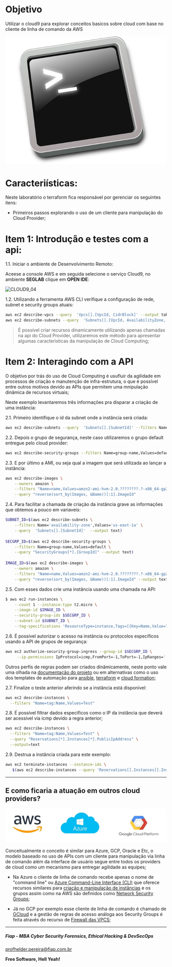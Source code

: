 # Objetivo

Utilizar o cloud9 para explorar conceitos basicos sobre cloud com base no cliente de linha de comando da AWS

![BASH](images/bash-148836_640.png)

# Caracteriísticas:

Neste laboratório o terraform fica responsável por gerenciar os seguintes itens:

- Primeiros passos explorando o uso de um cliente para manipulação do Cloud Provider;

# Item 1: Introdução e testes com a api:

1.1. Iniciar o ambiente de Desenvolvimento Remoto:

Aceese a console AWS e em seguida selecione o serviço Cloud9, no ambiente **SEGLAB** clique em **OPEN IDE**:

![CLOUD9_04](https://github.com/fiapsecdevops/mba_devsecops/blob/main/cloud9/images/CLOUD9_04.PNG)

1.2. Utilizando a ferramenta AWS CLI verifique a configuração de rede, subnet e security groups atuais:

```sh
aws ec2 describe-vpcs --query  'Vpcs[].[VpcId, CidrBlock]' --output table
aws ec2 describe-subnets --query  'Subnets[].[VpcId, AvailabilityZone, CidrBlock]' --output table
```

> É possível criar recursos dinamicamente utilizando apenas chamadas na api do Cloud Provider, utilizaremos este método para apresentar algumas características da manipulação de Cloud Computing;

# Item 2: Interagindo com a API

O objetivo por trás do uso de Cloud Computing é usufluir da agilidade em processos de criação e manutenção de infra-estrutura, o que é possível entre outros motivos devido as APIs que permitem uma mnipulação dinâmica de recursos virtuais;

Neste exemplo levantaremos três informações pra disparar a criação de uma instância:

2.1. Primeiro identifique o id da subnet onde a instância será criada:

```sh
aws ec2 describe-subnets --query  'Subnets[].[SubnetId]' --filters Name='availability-zone',Values='us-east-1a'
```

2.2. Depois o grupo de segurança, neste caso utilizaremos o grupo default entregue pelo cloud provider:

```sh
aws ec2 describe-security-groups --filters Name=group-name,Values=default --query "SecurityGroups[*].[GroupId]"
```

2.3. E por último a AMI, ou seja qual a imagem que será utilizada ao lançar a instância:

```sh
aws ec2 describe-images \
    --owners amazon \
    --filters "Name=name,Values=amzn2-ami-hvm-2.0.????????.?-x86_64-gp2" "Name=state,Values=available" \
    --query "reverse(sort_by(Images, &Name))[:1].ImageId"
```

2.4. Para facilitar a chamada de criação da instância grave as informações que obtemos a pouco em variaveis:

```sh
SUBNET_ID=$(aws ec2 describe-subnets \
    --filters Name='availability-zone',Values='us-east-1a' \
    --query  'Subnets[].[SubnetId]'  --output text)

SECGRP_ID=$(aws ec2 describe-security-groups \
    --filters Name=group-name,Values=default \
    --query "SecurityGroups[*].[GroupId]" --output text)

IMAGE_ID=$(aws ec2 describe-images \
    --owners amazon \
    --filters "Name=name,Values=amzn2-ami-hvm-2.0.????????.?-x86_64-gp2" "Name=state,Values=available" \
    --query "reverse(sort_by(Images, &Name))[:1].ImageId" --output text)
```

2.5. Com esses dados crie uma instância usando uma chamada na API:

```sh
$ aws ec2 run-instances \
    --count 1 --instance-type t2.micro \
    --image-id $IMAGE_ID \
    --security-group-ids $SECGRP_ID \
    --subnet-id $SUBNET_ID \
    --tag-specifications 'ResourceType=instance,Tags=[{Key=Name,Value=Test}]'
```

2.6. É possível autorizar o acesso na instância ou protocolos específicos usando a API de grupos de segurança:

```sh
aws ec2 authorize-security-group-ingress --group-id $SECGRP_ID \
     --ip-permissions IpProtocol=icmp,FromPort=-1,ToPort=-1,IpRanges='[{CidrIp=0.0.0.0/0}]'
```

Outros perfis de regras podem ser criados dinâmicamente, neste ponto vale uma olhada na [documentação do projeto](https://docs.aws.amazon.com/cli/latest/reference/ec2/authorize-security-group-ingress.html) ou em alternativas como o uso dos templates de automação para [ansible](https://docs.ansible.com/ansible/latest/collections/amazon/aws/ec2_group_module.html), [terraform](https://registry.terraform.io/modules/terraform-aws-modules/security-group/aws/1.0.0) e [cloud formation](https://docs.aws.amazon.com/AWSCloudFormation/latest/UserGuide/aws-properties-ec2-security-group.html);

2.7. Finalize o teste anterior aferindo se a instância está disponível:

```sh
aws ec2 describe-instances \
  --filters "Name=tag:Name,Values=Test"
```

2.8. É possível filtrar dados especificos como o IP da instância que deverá ser acessível via icmp devido a regra anterior;
```sh
aws ec2 describe-instances \
  --filters "Name=tag:Name,Values=Test" \
  --query "Reservations[*].Instances[*].PublicIpAddress" \
  --output=text
```

2.9. Destrua a instância criada para este exemplo:

```sh
aws ec2 terminate-instances --instance-ids \
   $(aws ec2 describe-instances --query 'Reservations[].Instances[].InstanceId' --filters "Name=tag:Name,Values=Test" --output text)
```
---

## E como ficaria a atuação em outros cloud providers?

![CLI_01](images/CLI_01.PNG)

Conceitualmente o conceito é similar para Azure, GCP, Oracle e Etc, o modelo baseado no uso de APIs com um cliente para manipulação via linha de comando além da interface de usuário segue entre todos os providers de cloud como um mecanismo para entregar agilidade as equipes;

- Na Azure o cliente de linha de comando recebe apenas o nome de "command line" ou [Azure Command-Line Interface (CLI)](https://docs.microsoft.com/en-us/cli/azure/) que oferece recursos similares para [criação e manipulação de instâncias](https://docs.microsoft.com/pt-br/azure/virtual-network/quick-create-cli) e os grupos assim como na AWS são definidos como [Network Security Groups](https://docs.microsoft.com/pt-br/azure/virtual-network/network-security-groups-overview);

- Já no GCP por exemplo esse cliente de linha de comando é chamado de [GCloud](https://cloud.google.com/sdk/gcloud/reference) e a gestão de regras de acesso análoga aos Security Groups é feita através do recurso de [Firewall das VPCS](https://cloud.google.com/vpc/docs/using-firewalls#gcloud);

---

##### Fiap - MBA Cyber Security Forensics, Ethical Hacking & DevSecOps
profhelder.pereira@fiap.com.br

**Free Software, Hell Yeah!**
